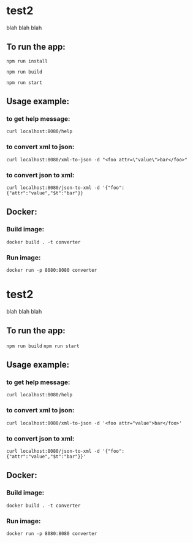 
# test2
blah blah blah

## To run the app:

``npm run install``

``npm run build``

``npm run start``

## Usage example:
### to get help message:
``curl localhost:8080/help``
### to convert xml to json:
``curl localhost:8080/xml-to-json -d "<foo attr=\"value\">bar</foo>"``
### to convert json to xml:
``curl localhost:8080/json-to-xml -d '{"foo":{"attr":"value","$t":"bar"}}``

## Docker:
### Build image:
``docker build . -t converter``
### Run image:
``docker run -p 8080:8080 converter``

# test2
blah blah blah

## To run the app:

``npm run build``
``npm run start``

## Usage example:
### to get help message:
``curl localhost:8080/help``
### to convert xml to json:
``curl localhost:8080/xml-to-json -d '<foo attr="value">bar</foo>'``
### to convert json to xml:
``curl localhost:8080/json-to-xml -d '{"foo":{"attr":"value","$t":"bar"}}'``

## Docker:
### Build image:
``docker build . -t converter``
### Run image:
``docker run -p 8080:8080 converter``

